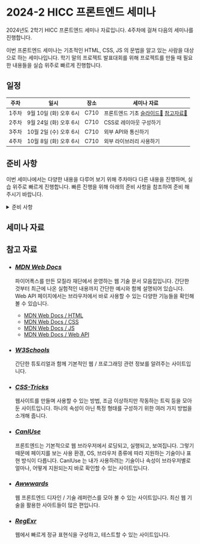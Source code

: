 # 2024-2 HICC 프론트엔드 세미나

2024년도 2학기 HICC 프론트엔드 세미나 자료입니다. 4주차에 걸쳐 다음의 세미나를 진행합니다.

이번 프론트엔드 세미나는 기초적인 HTML, CSS, JS 의 문법을 알고 있는 사람을 대상으로 하는 세미나입니다. 학기 말의 프로젝트 발표대회를 위해 프로젝트를 만들 때 필요한 내용들을 실습 위주로 빠르게 진행합니다.

## 일정

| 주차  | 일시                   | 장소 | 세미나 자료                                                    |
| ----- | ---------------------- | ---- | -------------------------------------------------------------- |
| 1주차 | 9월 10일 (화) 오후 6시 | C710 | 프론트엔드 기초 [슬라이드📄](L1/L1.pdf) [참고자료📄](L1/L1.md) |
| 2주차 | 9월 24일 (화) 오후 6시 | C710 | CSS로 레이아웃 구성하기                                        |
| 3주차 | 10월 2일 (수) 오후 6시 | C710 | 외부 API와 통신하기                                            |
| 4주차 | 10월 8일 (화) 오후 6시 | C710 | 외부 라이브러리 사용하기                                       |

## 준비 사항

이번 세미나에서는 다양한 내용을 다루어 보기 위해 주차마다 다른 내용을 진행하며, 실습 위주로 빠르게 진행합니다. 빠른 진행을 위해 아래의 준비 사항을 참조하여 준비 해 주시기 바랍니다.

<details>

<summary>준비 사항</summary>

### 1. VS Code 설치

이번 프론트엔드 세미나에서는 VS Code를 사용합니다. 사용할 컴퓨터에 VS Code가 설치되어 있지 않은 경우, [VS Code 공식 홈페이지](https://code.visualstudio.com/)에서 다운로드 후 설치합니다.

### 2. Prettier 설치

VS Code에는 텍스트 에티터에 여러 가지 기능을 추가할 수 있는 확장 프로그램이 있습니다. 이번 세미나에서는 Prettier 라는 코드 정렬 확장 프로그램을 사용하여 누구나 같은 코드 스타일로 코드가 작성될 수 있도록 하여, 탭이나 정렬 스타일로 인해 실습 시 코드를 잘 읽지 못하게 되는 것을 방지하고자 합니다.

- 2.1. Prettier 설치하기
  ![Prettier 설치하기](embeds/setup1.png)
  VS Code 좌측의 확장 프로그램 탭을 눌러 들어갑니다. Prettier를 검색한 후 `설치` 버튼을 눌러 설치합니다.

- 2.2. 설정 열기
  ![설정 열기](embeds/setup2.png)
  VS Code 좌측 아래의 설정 탭을 누른 후 설정에 들어갑니다.

- 2.3. 기본 코드 정렬 설정하기
  ![기본 코드 정렬 설정하기](embeds/setup3.png)
  설정 탭의 상단 검색창에 `format` 을 검색한 후 `Editor: Default Formatter` 설정을 Prettier 확장 프로그램으로 선택 해 줍니다.

  ![설정 열기](embeds/setup4.png)
  다음 `Editor: Format on Save` 를 체크하여 파일을 저장할 때마다 자동으로 코드 정렬이 이루어지도록 합니다.

</details>

## 세미나 자료

## 참고 자료

- ### [_MDN Web Docs_](https://developer.mozilla.org/ko/)

  파이어폭스를 만든 모질라 재단에서 운영하는 웹 기술 문서 모음집입니다. 간단한 것부터 최근에 나온 실험적인 내용까지 간단한 예시와 함께 설명되어 있습니다. Web API 페이지에서는 브라우저에서 바로 사용할 수 있는 다양한 기능들을 확인해 볼 수 있습니다.

  - [MDN Web Docs / HTML](https://developer.mozilla.org/ko/docs/Web/HTML)
  - [MDN Web Docs / CSS](https://developer.mozilla.org/ko/docs/Web/CSS)
  - [MDN Web Docs / JS](https://developer.mozilla.org/ko/docs/Web/JavaScript)
  - [MDN Web Docs / Web API](https://developer.mozilla.org/ko/docs/Web/API)

- ### [_W3Schools_](https://www.w3schools.com/)

  간단한 튜토리얼과 함께 기본적인 웹 / 프로그래밍 관련 정보를 알려주는 사이트입니다.

- ### [_CSS-Tricks_](https://css-tricks.com/)

  웹사이트를 만들며 사용할 수 있는 방법, 조금 이상하지만 작동하는 트릭 등을 모아둔 사이트입니다. 하나의 속성이 아닌 특정 형태를 구성하기 위한 여러 가지 방법을 소개해 줍니다.

- ### [_CanIUse_](https://caniuse.com/)

  프론트엔드는 기본적으로 웹 브라우저에서 로딩되고, 실행되고, 보여집니다. 그렇기 때문에 페이지를 보는 사용 환경, OS, 브라우저 종류에 따라 지원하는 기술이나 표현 방식이 다릅니다. CanIUse 는 내가 사용하려는 기술이나 속성이 브라우저별로 얼마나, 어떻게 지원되는지 바로 확인할 수 있는 사이트입니다.

- ### [_Awwwards_](https://www.awwwards.com/)

  웹 프론트엔드 디자인 / 기술 레퍼런스를 모아 볼 수 있는 사이트입니다. 최신 웹 기술을 활용한 사아트들이 많은 편입니다.

- ### [_RegExr_](https://regexr.com/)

  웹에서 빠르게 정규 표현식을 구성하고, 테스트할 수 있는 사이트입니다.
